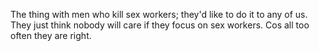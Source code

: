  The thing with men who kill sex workers; they'd like to do it to any of us. They just think nobody will care if they focus on sex workers. Cos all too often they are right. 